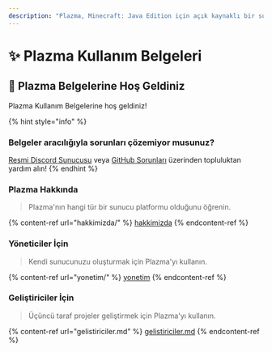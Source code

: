 ```yaml
---
description: "Plazma, Minecraft: Java Edition için açık kaynaklı bir sunucu platformudur, Paper tabanlı deneysel optimizasyon ve çeşitli oyun mekanizmaları kullanıcı özelleştirmesi eklenmiştir."
---
```


# ✨ Plazma Kullanım Belgeleri

## 👋 Plazma Belgelerine Hoş Geldiniz

Plazma Kullanım Belgelerine hoş geldiniz!

{% hint style="info" %}

### Belgeler aracılığıyla sorunları çözemiyor musunuz?

[Resmi Discord Sunucusu](https://discord.gg/MmfC52K8A8) veya [GitHub Sorunları](https://github.com/PlazmaMC/PlazmaBukkit/issues) üzerinden topluluktan yardım alın!
{% endhint %}

### Plazma Hakkında

> Plazma'nın hangi tür bir sunucu platformu olduğunu öğrenin.

{% content-ref url="hakkimizda/" %}
[hakkimizda](hakkimizda/)
{% endcontent-ref %}

### Yöneticiler İçin

> Kendi sunucunuzu oluşturmak için Plazma'yı kullanın.

{% content-ref url="yonetim/" %}
[yonetim](yonetim/)
{% endcontent-ref %}

### Geliştiriciler İçin

> Üçüncü taraf projeler geliştirmek için Plazma'yı kullanın.

{% content-ref url="gelistiriciler.md" %}
[gelistiriciler.md](gelistiriciler.md)
{% endcontent-ref %}
